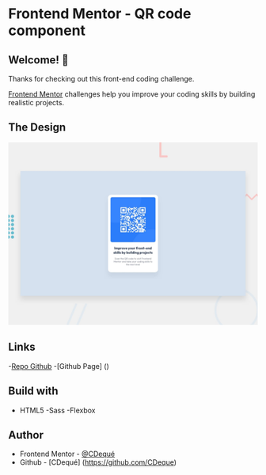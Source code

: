 # Frontend Mentor - QR code component

## Welcome! 👋

Thanks for checking out this front-end coding challenge.

[Frontend Mentor](https://www.frontendmentor.io) challenges help you improve your coding skills by building realistic projects.

## The Design

![Design preview for the QR code component coding challenge](./design/desktop-preview.jpg)

## Links

-[Repo Github](https://github.com/CDeque/Qr-Code-Component) -[Github Page] ()

## Build with

- HTML5
  -Sass
  -Flexbox

## Author

- Frontend Mentor - [@CDequé](https://www.frontendmentor.io/profile/CDeque)
- Github - [CDequé] (https://github.com/CDeque)
